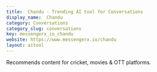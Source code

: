 ```yaml
---
title:  Chandu - Trending AI tool for Conversations
display_name:  Chandu
category: Conversations
category_slug: conversations
key: messengerx_io_chandu
website: https://www.messengerx.io/chandu
layout: aitool
---
```


Recommends content for cricket, movies & OTT platforms.
